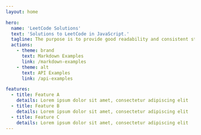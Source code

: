 ```yaml
---
layout: home

hero:
  name: 'LeetCode Solutions'
  text: 'Solutions to LeetCode in JavaScript.'
  tagline: The purpose is to provide good readability and consistent style to the code.
  actions:
    - theme: brand
      text: Markdown Examples
      link: /markdown-examples
    - theme: alt
      text: API Examples
      link: /api-examples

features:
  - title: Feature A
    details: Lorem ipsum dolor sit amet, consectetur adipiscing elit
  - title: Feature B
    details: Lorem ipsum dolor sit amet, consectetur adipiscing elit
  - title: Feature C
    details: Lorem ipsum dolor sit amet, consectetur adipiscing elit
---
```

